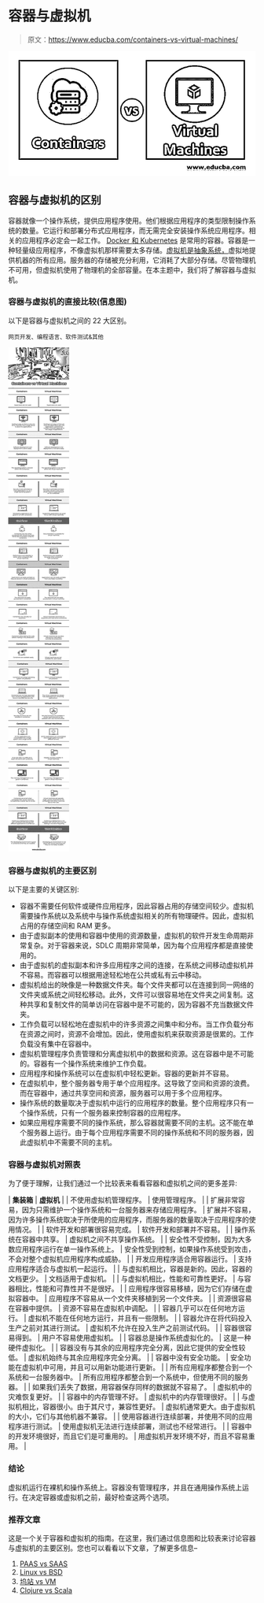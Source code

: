 # 容器与虚拟机

> 原文：<https://www.educba.com/containers-vs-virtual-machines/>

![Containers-vs-Virtual-Machines-image](img/bf90a7aca1f1e6369344ab606d08e56d.png)



## 容器与虚拟机的区别

容器就像一个操作系统，提供应用程序使用。他们根据应用程序的类型限制操作系统的数量。它运行和部署分布式应用程序，而无需完全安装操作系统应用程序。相关的应用程序必定会一起工作。 [Docker 和 Kubernetes](https://www.educba.com/kubernetes-vs-docker/) 是常用的容器。容器是一种轻量级应用程序，不像虚拟机那样需要太多存储。[虚拟机是抽象系统，](https://www.educba.com/what-is-virtual-machine/)虚拟地提供机器的所有应用。服务器的存储被充分利用，它消耗了大部分存储。尽管物理机不可用，但虚拟机使用了物理机的全部容量。在本主题中，我们将了解容器与虚拟机。

### 容器与虚拟机的直接比较(信息图)

以下是容器与虚拟机之间的 22 大区别。

<small>网页开发、编程语言、软件测试&其他</small>

![Containers-vs-Virtual-Machines](img/a713d8c4bda09f7e86b3dae6c532af35.png)



### 容器与虚拟机的主要区别

以下是主要的关键区别:

*   容器不需要任何软件或硬件应用程序，因此容器占用的存储空间较少。虚拟机需要操作系统以及系统中与操作系统虚拟相关的所有物理硬件。因此，虚拟机占用的存储空间和 RAM 更多。
*   由于虚拟副本的使用和容器中使用的资源数量，虚拟机的软件开发生命周期非常复杂。对于容器来说，SDLC 周期非常简单，因为每个应用程序都是直接使用的。
*   由于虚拟机的虚拟副本和许多应用程序之间的连接，在系统之间移动虚拟机并不容易。而容器可以根据用途轻松地在公共或私有云中移动。
*   虚拟机给出的映像是一种数据文件夹。每个文件夹都可以在连接到同一网络的文件夹或系统之间轻松移动。此外，文件可以很容易地在文件夹之间复制。这种共享和复制文件的简单访问在容器中是不可能的，因为容器不充当数据文件夹。
*   工作负载可以轻松地在虚拟机中的许多资源之间集中和分布。当工作负载分布在资源之间时，资源不会增加。因此，使用虚拟机来获取资源是很累的。工作负载没有集中在容器中。
*   虚拟机管理程序负责管理和分离虚拟机中的数据和资源。这在容器中是不可能的。容器有一个操作系统来维护工作负载。
*   应用程序和操作系统可以在虚拟机中轻松更新。容器的更新并不容易。
*   在虚拟机中，整个服务器专用于单个应用程序。这导致了空间和资源的浪费。而在容器中，通过共享空间和资源，服务器可以用于多个应用程序。
*   操作系统的数量取决于虚拟机中运行的应用程序的数量。整个应用程序只有一个操作系统，只有一个服务器来控制容器的应用程序。
*   如果应用程序需要不同的操作系统，那么容器就需要不同的主机。这不能在单个服务器上运行。由于每个应用程序需要不同的操作系统和不同的服务器，因此虚拟机中不需要不同的主机。

### 容器与虚拟机对照表

为了便于理解，让我们通过一个比较表来看看容器和虚拟机之间的更多差异:

| **集装箱** | **虚拟机** |
| 不使用虚拟机管理程序。 | 使用管理程序。 |
| 扩展非常容易，因为只需维护一个操作系统和一台服务器来存储应用程序。 | 扩展并不容易，因为许多操作系统取决于所使用的应用程序，而服务器的数量取决于应用程序的使用情况。 |
| 软件开发和部署很容易完成。 | 软件开发和部署并不容易。 |
| 操作系统在容器中共享。 | 虚拟机之间不共享操作系统。 |
| 安全性不受控制，因为大多数应用程序运行在单一操作系统上。 | 安全性受到控制，如果操作系统受到攻击，不会对整个虚拟机应用程序构成威胁。 |
| 开发应用程序适合用容器运行。 | 支持应用程序适合与虚拟机一起运行。 |
| 与虚拟机相比，容器是新的。因此，容器的文档更少。 | 文档适用于虚拟机。 |
| 与虚拟机相比，性能和可靠性更好。 | 与容器相比，性能和可靠性并不是很好。 |
| 应用程序很容易移植，因为它们存储在虚拟容器中。 | 应用程序不容易从一个文件夹移植到另一个文件夹。 |
| 资源很容易在容器中提供。 | 资源不容易在虚拟机中调配。 |
| 容器几乎可以在任何地方运行。 | 虚拟机不能在任何地方运行，并且有一些限制。 |
| 容器允许在将代码投入生产之前对其进行测试。 | 虚拟机不允许在投入生产之前测试代码。 |
| 容器很容易得到。 | 用户不容易使用虚拟机。 |
| 容器总是操作系统虚拟化的。 | 这是一种硬件虚拟化。 |
| 容器没有与其余的应用程序完全分离，因此它提供的安全性较低。 | 虚拟机始终与其余应用程序完全分离。 |
| 容器中没有安全功能。 | 安全功能在虚拟机中可用，并且可以用新功能进行更新。 |
| 所有应用程序都整合到一个系统和一台服务器中。 | 所有应用程序都整合到一个系统中，但使用不同的服务器。 |
| 如果我们丢失了数据，用容器保存同样的数据就不容易了。 | 虚拟机中的灾难恢复更好。 |
| 容器中的内存管理不好。 | 虚拟机中的内存管理很好。 |
| 与虚拟机相比，容器很小。由于其尺寸，兼容性更好。 | 虚拟机通常更大。由于虚拟机的大小，它们与其他机器不兼容。 |
| 使用容器进行连续部署，并使用不同的应用程序进行测试。 | 使用虚拟机无法进行连续部署，测试也不经常进行。 |
| 容器中的开发环境很好，而且它们是可重用的。 | 用虚拟机开发环境不好，而且不容易重用。 |

### 结论

虚拟机运行在裸机和操作系统上。容器没有管理程序，并且在通用操作系统上运行。在决定容器或虚拟机之前，最好检查这两个选项。

### 推荐文章

这是一个关于容器和虚拟机的指南。在这里，我们通过信息图和比较表来讨论容器与虚拟机的主要区别。您也可以看看以下文章，了解更多信息–

1.  [PAAS vs SAAS](https://www.educba.com/paas-vs-saas/)
2.  [Linux vs BSD](https://www.educba.com/linux-vs-bsd/)
3.  [坞站 vs VM](https://www.educba.com/docker-vs-vms/)
4.  [Clojure vs Scala](https://www.educba.com/clojure-vs-scala/)





